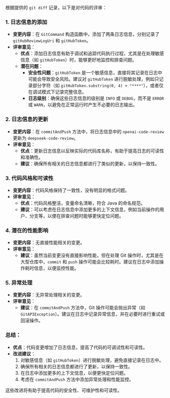 根据提供的 `git diff` 记录，以下是对代码的评审：

### 1. **日志信息的添加**
   - **变更内容**：在 `GitCommand` 构造函数中，添加了两条日志信息，分别记录了 `gitHubReviewLogUri` 和 `gitHubToken`。
   - **评审意见**：
     - **优点**：添加日志信息有助于调试和追踪代码执行过程，尤其是在处理敏感信息（如 `gitHubToken`）时，能够更好地监控和排查问题。
     - **潜在问题**：
       - **安全性问题**：`gitHubToken` 是一个敏感信息，直接将其记录在日志中可能会导致安全风险。建议对 `gitHubToken` 进行脱敏处理，例如只记录部分字符（如 `gitHubToken.substring(0, 4) + "****"`），或者仅在调试模式下记录完整信息。
       - **日志级别**：确保这些日志信息的级别是 `INFO` 或 `DEBUG`，而不是 `ERROR` 或 `WARN`，以避免在正常运行时产生不必要的日志输出。

### 2. **日志信息的更新**
   - **变更内容**：在 `commitAndPush` 方法中，将日志信息中的 `openai-code-review` 更新为 `deepseek-code-review`。
   - **评审意见**：
     - **优点**：更新日志信息以反映实际的代码库名称，有助于提高日志的可读性和准确性。
     - **建议**：确保所有相关的日志信息都进行了类似的更新，以保持一致性。

### 3. **代码风格和可读性**
   - **变更内容**：代码风格保持了一致性，没有明显的格式问题。
   - **评审意见**：
     - **优点**：代码风格整洁，变量命名清晰，符合 Java 的命名规范。
     - **建议**：可以考虑在日志信息中添加更多的上下文信息，例如当前操作的用户、分支等，以便在排查问题时能够更快定位问题。

### 4. **潜在的性能影响**
   - **变更内容**：无直接性能相关的变更。
   - **评审意见**：
     - **建议**：虽然当前变更没有直接影响性能，但在处理 Git 操作时，尤其是在大型仓库中，`commit` 和 `push` 操作可能会比较耗时。建议在日志中添加操作耗时信息，以便监控性能。

### 5. **异常处理**
   - **变更内容**：无异常处理相关的变更。
   - **评审意见**：
     - **建议**：在 `commitAndPush` 方法中，Git 操作可能会抛出异常（如 `GitAPIException`）。建议在日志中记录异常信息，并在必要时进行重试或回滚操作。

### 总结：
- **优点**：代码变更增加了日志信息，提高了代码的可调试性和可读性。
- **改进建议**：
  1. 对敏感信息（如 `gitHubToken`）进行脱敏处理，避免直接记录在日志中。
  2. 确保所有相关的日志信息都进行了更新，以保持一致性。
  3. 在日志中添加更多的上下文信息，以便更快定位问题。
  4. 考虑在 `commitAndPush` 方法中添加异常处理和性能监控。

这些改进将有助于提高代码的安全性、可维护性和可读性。
